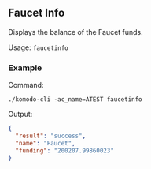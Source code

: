 ## Faucet Info
Displays the balance of the Faucet funds.

Usage: `faucetinfo`
### Example
Command:
```shell
./komodo-cli -ac_name=ATEST faucetinfo
```
Output:
```JSON
{
  "result": "success",
  "name": "Faucet",
  "funding": "200207.99860023"
}
```
